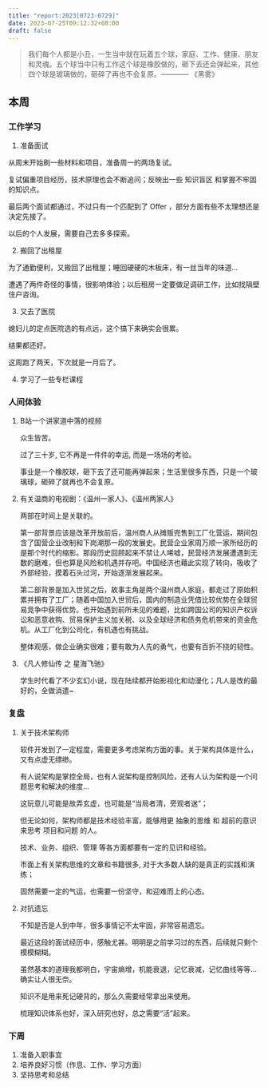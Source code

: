 ```yaml
---
title: "report:2023[0723-0729]"
date: 2023-07-25T09:12:32+08:00
draft: false
---
```


> 我们每个人都是小丑，一生当中就在玩着五个球，家庭、工作、健康、朋友和灵魂。五个球当中只有工作这个球是橡胶做的，砸下去还会弹起来，其他四个球是玻璃做的，砸碎了再也不会复原。———— 《黑雾》 

## 本周

### 工作学习

1. 准备面试

从周末开始刷一些材料和项目，准备周一的两场复试。

复试偏重项目经历，技术原理也会不断追问；反映出一些 知识盲区 和掌握不牢固的知识点。

最后两个面试都通过，不过只有一个匹配到了 Offer ，部分方面有些不太理想还是决定先接了。

以后的个人发展，需要自己去多多探索。

2. 搬回了出租屋

为了通勤便利，又搬回了出租屋；睡回硬硬的木板床，有一丝当年的味道...

遭遇了两件奇怪的事情，很影响体验；以后租房一定要做足调研工作，比如找隔壁住户咨询。

3. 又去了医院

媳妇儿的定点医院选的有点远，这个搞下来确实会很累。

结果都还好。

这周跑了两天，下次就是一月后了。

4. 学习了一些专栏课程


### 人间体验

1. B站一个讲家道中落的视频

    众生皆苦。

    过了三十岁, 它不再是一件件的幸运, 而是一场场的考验。

    事业是一个橡胶球，砸下去了还可能再弹起来；生活里很多东西，只是一个玻璃球，砸碎了就再也不会复原。

2. 有关温商的电视剧：《温州一家人》、《温州两家人》

    两部在时间上是关联的。
    
    第一部背景应该是改革开放前后，温州商人从摊贩兜售到工厂化营运，期间包含了国营企业改制和下岗潮那一段的发展史。民营企业家周万顺一家所经历的是那个时代的缩影。那段历史回顾起来不禁让人唏嘘，民营经济发展遭遇到无数的磨难，但也算是风险和机遇并存吧。中国经济也藉此实现了转向，吸收了外部经验，摸着石头过河，开始逐渐发展起来。

    第二部背景是加入世贸之后，故事主角是两个温州商人家庭，都走过了原始积累并拥有了工厂；随着中国加入世贸后，国内的制造业凭借比较优势在全球贸易竞争中获得优势。也开始遇到前所未见的难题，比如跨国公司的知识产权诉讼和恶意收购、贸易保护主义加关税、以及全球经济和债务危机带来的资金危机。从工厂化到公司化，有机遇也有挑战。

    整体观感，做企业确实很难；要有敢为人先的勇气，也要有百折不挠的韧性。

3. 《凡人修仙传 之 星海飞驰》

    学生时代看了不少玄幻小说，现在陆续都开始影视化和动漫化；凡人是改的最好的，全做消遣~

### 复盘

1. 关于技术架构师

    软件开发到了一定程度，需要更多考虑架构方面的事。关于架构具体是什么，又有点虚无缥缈。

    有人说架构是掌控全局，也有人说架构是控制风险，还有人认为架构是一个问题思考和解决的维度...  

    这玩意儿可能是故弄玄虚，也可能是“当局者清，旁观者迷”；

    但无论如何，架构师都是技术经验丰富，能够用更 抽象的思维 和 超前的意识 来思考 项目和问题 的人。

    技术、业务、组织、管理 等各方面都要有一定的见识和经验。

    市面上有关架构思维的文章和书籍很多, 对于大多数人缺的是真正的实践和演练；
    
    固然需要一定的气运，也需要一份坚守，和迎难而上的心态。

2. 对抗遗忘

    不知是否是人到中年，很多事情记不太牢固，非常容易遗忘。

    最近这段的面试经历中，感触尤甚。明明是之前学习过的东西，后续就只剩个模模糊糊。

    虽然基本的道理我都明白，宇宙熵增，机能衰退，记忆衰减，记忆曲线等等... 确实让人很无奈。

    知识不是用来死记硬背的，那么久需要经常拿出来使用。
    
    梳理知识体系也好，深入研究也好，总之需要“活”起来。


### 下周

1. 准备入职事宜
2. 培养良好习惯（作息、工作、学习方面）
3. 坚持思考和总结

    
